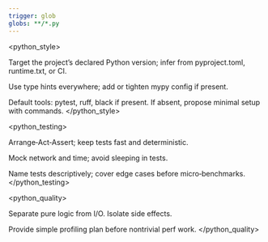 ```yaml
---
trigger: glob
globs: **/*.py
---
```


<python_style>

Target the project’s declared Python version; infer from pyproject.toml, runtime.txt, or CI.

Use type hints everywhere; add or tighten mypy config if present.

Default tools: pytest, ruff, black if present. If absent, propose minimal setup with commands.
</python_style>

<python_testing>

Arrange‑Act‑Assert; keep tests fast and deterministic.

Mock network and time; avoid sleeping in tests.

Name tests descriptively; cover edge cases before micro‑benchmarks.
</python_testing>

<python_quality>

Separate pure logic from I/O. Isolate side effects.

Provide simple profiling plan before nontrivial perf work.
</python_quality>

